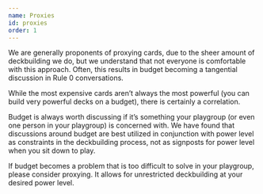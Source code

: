```yaml
---
name: Proxies
id: proxies
order: 1
---
```


We are generally proponents of proxying cards, due to the sheer amount of deckbuilding we do, but we understand that not everyone is comfortable with this approach. Often, this results in budget becoming a tangential discussion in Rule 0 conversations.

While the most expensive cards aren’t always the most powerful (you can build very powerful decks on a budget), there is certainly a correlation.

Budget is always worth discussing if it’s something your playgroup (or even one person in your playgroup) is concerned with. We have found that discussions around budget are best utilized in conjunction with power level as constraints in the deckbuilding process, not as signposts for power level when you sit down to play.

If budget becomes a problem that is too difficult to solve in your playgroup, please consider proxying. It allows for unrestricted deckbuilding at your desired power level.
